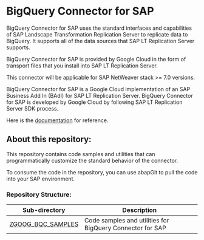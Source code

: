 # BigQuery Connector for SAP

BigQuery Connector for SAP uses the standard interfaces and capabilities of SAP Landscape Transformation Replication Server to replicate data to BigQuery. It supports all of the data sources that SAP LT Replication Server supports.

BigQuery Connector for SAP is provided by Google Cloud in the form of transport files that you install into SAP LT Replication Server.

This connector will be applicable for SAP NetWeaver stack >= 7.0 versions.

BigQuery Connector for SAP is a Google Cloud implementation of an SAP Business Add In (BAdI) for SAP LT Replication Server. BigQuery Connector for SAP is developed by Google Cloud by following SAP LT Replication Server SDK process.

Here is the [documentation](https://cloud.google.com/solutions/sap/docs/bq-connector/whats-new) for reference. 

## About this repository:

This repository contains code samples and utilities that can programmatically customize the standard behavior of the connector.

To consume the code in the repository, you can use abapGit to pull the code into your SAP environment. 

### Repository Structure: 
| Sub-directory             | Description   | 
| ------------------------- |---------------| 
| [ZGOOG_BQC_SAMPLES](ZGOOG_BQC_SAMPLES) | Code samples and utilities for BigQuery Connector for SAP  | 
